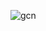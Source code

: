 ![gcn](https://user-images.githubusercontent.com/98780179/210141845-d5920c40-923e-4ece-bc54-1326c1778a6d.png)
